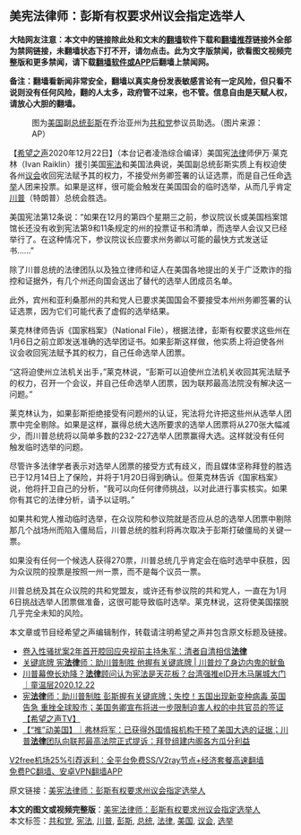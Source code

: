  <h2>美宪法律师：彭斯有权要求州议会指定选举人</h2> <p class="notice"><b>大陆网友注意：本文中的链接除此处和文末的<a href="https://github.com/bannedbook/fanqiang" >翻墙</a>软件下载和<a href="https://github.com/killgcd/justmysocks/blob/master/README.md">翻墙推荐</a>链接外全部为禁网链接，未翻墙状态下打不开，请勿点击。此为文字版禁闻，欲看图文视频完整版和更多禁闻，请下载<a href="https://github.com/bannedbook/fanqiang">翻墙软件或APP</a>后翻墙上禁闻网。</p><p>备注：翻墙看新闻非常安全，翻墙以真实身份发表敏感言论有一定风险，但只看不说则没有任何风险，翻的人太多，政府管不过来，也不管。信息自由是天赋人权，请放心大胆的翻墙。</b></p>  <div class="entry"> <figure><figcaption>图为<a href="https://www.bannedbook.org/bnews/tag/%e7%be%8e%e5%9b%bd/" class="st_tag internal_tag" rel="tag" title="标签 美国 下的日志">美国</a>副<a href="https://www.bannedbook.org/bnews/tag/%e6%80%bb%e7%bb%9f/" class="st_tag internal_tag" rel="tag" title="标签 总统 下的日志">总统</a><a href="https://www.bannedbook.org/bnews/tag/%e5%bd%ad%e6%96%af/" class="st_tag internal_tag" rel="tag" title="标签 彭斯 下的日志">彭斯</a>在乔治亚州为<a href="https://www.bannedbook.org/bnews/tag/%e5%85%b1%e5%92%8c%e5%85%9a/" class="st_tag internal_tag" rel="tag" title="标签 共和党 下的日志">共和党</a>参议员助选。（图片来源：AP）</figcaption></figure> <p>【<span class='wp_keywordlink_affiliate'><a href="https://www.soundofhope.org" title="希望之声" target="_blank">希望之声</a></span>2020年12月22日】（本台记者凌浩综合编译）美国宪<a href="https://www.bannedbook.org/bnews/tag/%e6%b3%95%e5%be%8b/" class="st_tag internal_tag" rel="tag" title="标签 法律 下的日志">法律</a>师伊万·莱克林（Ivan Raiklin）援引美国<a href="https://www.bannedbook.org/bnews/tag/%e5%ae%aa%e6%b3%95/" class="st_tag internal_tag" rel="tag" title="标签 宪法 下的日志">宪法</a>和美国法典说，美国副总统彭斯实质上有权迫使各州<a href="https://www.bannedbook.org/bnews/tag/%E8%AE%AE%E4%BC%9A/" class="st_tag internal_tag" rel="tag" title="标签 议会 下的日志">议会</a>收回宪法赋予其的权力，不接受州务卿签署的认证选票，而是自己任命<a href="https://www.bannedbook.org/bnews/tag/%e9%80%89%e4%b8%be/" class="st_tag internal_tag" rel="tag" title="标签 选举 下的日志">选举</a>人团来投票。如果是这样，很可能会触发在美国国会的临时选举，从而几乎肯定<a href="https://www.bannedbook.org/bnews/tag/%e5%b7%9d%e6%99%ae/" class="st_tag internal_tag" rel="tag" title="标签 川普 下的日志">川普</a>（特朗普）总统会胜选。</p> <p>美国宪法第12条说：“如果在12月的第四个星期三之前，参议院议长或美国档案馆馆长还没有收到宪法第9和11条规定的州的投票证书和清单，而选举人会议又已经举行了。在这种情况下，参议院议长应要求州务卿以可能的最快方式发送证书……”</p> <p>除了川普总统的法律团队以及独立律师和证人在美国各地提出的关于广泛欺诈的指控和证据外，有几个州还向国会送出了替代的选举人团成员名单。</p> <p>此外，宾州和亚利桑那州的共和党人已要求美国国会不要接受本州州务卿签署的认证选票，因为它们可能代表了虚假的选举结果。</p>  <p>莱克林律师告诉《国家档案》（National File），根据法律，彭斯有权要求这些州在1月6日之前立即发送准确的选举团证书。如果彭斯这样做，他实质上将迫使各州议会收回宪法赋予其的权力，自己任命选举人团票。</p> <p>“这将迫使州立法机关出手，”莱克林说，“彭斯可以迫使州立法机关收回其宪法赋予的权力，召开一个会议，并自己任命选举人团票，因为联邦最高法院没有解决这一问题。”</p> <p>莱克林认为，如果彭斯拒绝接受有问题州的认证，宪法将允许把这些州从选举人团票中完全剔除。如果是这样，赢得总统大选所要求的选举人团票将从270张大幅减少，而川普总统将以简单多数的232-227选举人团票赢得大选。这样就没有任何触发临时选举的问题。</p> <p>尽管许多法律学者表示对选举人团票的接受方式有歧义，而且媒体坚称拜登的胜选已于12月14日上了保险，并将于1月20日得到确认。但莱克林告诉《国家档案》说，他将扞卫自己的分析，“我可以向任何律师挑战，以对此进行事实核实。如果你有其它的法律分析，请予以证明。”</p>  <p>如果共和党人推动临时选举，在众议院和参议院就是否应从总的选举人团票中剔除那几个战场州而陷入僵局后，川普总统的胜利将再次取决于彭斯打破僵局的关键一票。</p> <p>如果没有任何一个候选人获得270票，川普总统几乎肯定会在临时选举中获胜，因为众议院的投票是按照一州一票，而不是每个议员一票。</p> <p>川普总统及其在众议院的共和党盟友，或许还有参议院的共和党人，一直在为1月6日挑战选举人团票做准备，这很可能导致临时选举。莱克林说，这将使美国摆脱几乎完全未知的风险。</p> <p>本文章或节目经希望之声编辑制作，转载请注明希望之声并包含原文标题及链接。</p>  <ul class='op-related-articles' title='相关阅读'> <li><a href='https://www.bannedbook.org/bnews/baitai/20201222/1452953.html' target='_blank'>卷入性骚扰案2年首开腔回应央视前主持朱军：清者自清相信<b>法律</b></a></li> <li><a href='https://www.bannedbook.org/bnews/cnnews/20201222/1452865.html' target='_blank'>关键底牌 宪<b>法律</b>师：助川普制胜 他握有关键底牌 | 川普炒了身边内鬼的鱿鱼</a></li> <li><a href='https://www.bannedbook.org/bnews/taiwannews/20201222/1452788.html' target='_blank'>川普幕僚长劝降？<b>法律</b>顾问认为宪法是天花板？台湾强推eID开木马屠城大门｜童温层2020.12.22</a></li> <li><a href='https://www.bannedbook.org/bnews/cbnews/20201222/1452738.html' target='_blank'>宪<b>法律</b>师：助川普制胜 彭斯握有关键底牌；失控！五国出现新变种病毒 英国告急 重挫全球股市；美国务卿宣布将进一步限制迫害人权的中共官员的签证【希望之声TV】</a></li> <li><a href='https://www.bannedbook.org/bnews/bannedvideo/20201222/1452725.html' target='_blank'>【“推”动美国】｜弗林将军：已获得外国情报机构干预了美国大选的证据；川普<b>法律</b>团队向联邦最高法院正式提诉：拜登组建内阁各方瓜分利益</a></li> </ul> <p class="texttj"> <a href="https://www.bannedbook.org/forum23/topic22702.html" target="_blank">V2free机场25%引荐返利：全平台免费SS/V2ray节点+经济套餐高速翻墙</a><br/> <a href="https://github.com/bannedbook/fanqiang/wiki/%E7%A6%81%E9%97%BB%E7%BD%91%E5%AE%89%E5%8D%93%E7%BF%BB%E5%A2%99%E6%96%B0%E9%97%BBAPP" target="_blank">免费PC翻墙、安卓VPN翻墙APP</a></p><p>原文链接：<a class="src_link"  href="https://www.soundofhope.org/post/456223" target="_blank">美宪法律师：彭斯有权要求州议会指定选举人</a></p><a name='sharetosocial'></a>       <div><b>本文的图文或视频完整版</b>：<a href='https://www.bannedbook.org/bnews/comments/20201223/1453080.html'>美宪法律师：彭斯有权要求州议会指定选举人</a></div>  </div><!--END ENTRY--> <div class="postfooter"> <div>本文标签：<a href="https://www.bannedbook.org/bnews/tag/%e5%85%b1%e5%92%8c%e5%85%9a/" rel="tag">共和党</a>, <a href="https://www.bannedbook.org/bnews/tag/%e5%ae%aa%e6%b3%95/" rel="tag">宪法</a>, <a href="https://www.bannedbook.org/bnews/tag/%e5%b7%9d%e6%99%ae/" rel="tag">川普</a>, <a href="https://www.bannedbook.org/bnews/tag/%e5%bd%ad%e6%96%af/" rel="tag">彭斯</a>, <a href="https://www.bannedbook.org/bnews/tag/%e6%80%bb%e7%bb%9f/" rel="tag">总统</a>, <a href="https://www.bannedbook.org/bnews/tag/%e6%b3%95%e5%be%8b/" rel="tag">法律</a>, <a href="https://www.bannedbook.org/bnews/tag/%e7%be%8e%e5%9b%bd/" rel="tag">美国</a>, <a href="https://www.bannedbook.org/bnews/tag/%E8%AE%AE%E4%BC%9A/" rel="tag">议会</a>, <a href="https://www.bannedbook.org/bnews/tag/%e9%80%89%e4%b8%be/" rel="tag">选举</a></div>  </div><!--END POSTFOOTER--> 